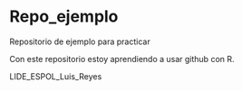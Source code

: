 # Repo_ejemplo
Repositorio de ejemplo para practicar

Con este repositorio estoy aprendiendo a usar github con R.


LIDE_ESPOL_Luis_Reyes  